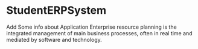 # StudentERPSystem
Add Some info about Application
Enterprise resource planning is the integrated management of main business processes, often in real time and mediated by software and technology.
